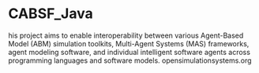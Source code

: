 # CABSF_Java
his project aims to enable interoperability between various Agent-Based Model (ABM) simulation toolkits, Multi-Agent Systems (MAS) frameworks, agent modeling software, and individual intelligent software agents across programming languages and software models.  opensimulationsystems.org
